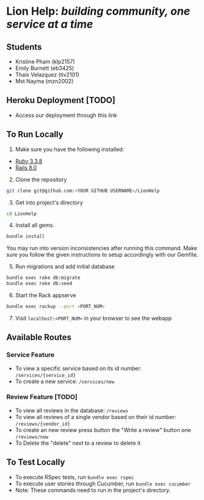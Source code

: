 # Lion Help: *building community, one service at a time*

## Students
- Kristine Pham (klp2157)
- Emily Burnett (eb3425)
- Thais Velazquez (tiv2101)
- Mst Nayma (mzn2002)

## Heroku Deployment [TODO]
- Access our deployment through this link
  
## To Run Locally
1. Make sure you have the following installed:
- [Ruby 3.3.8](https://www.ruby-lang.org/en/documentation/installation/)
- [Rails 8.0](https://guides.rubyonrails.org/install_ruby_on_rails.html)

2. Clone the repository
```sh
git clone git@github.com:<YOUR GITHUB USERNAME>/LionHelp
```
3. Get into project's directory
```sh
cd LionHelp
```
4. Install all gems.
```sh
bundle install
```
You may run into version inconsistencies after running this command. Make sure you follow the given instructions to setup accordingly with our Gemfile.

5. Run migrations and add initial database
```sh
bundle exec rake db:migrate
bundle exec rake db:seed
```
6. Start the Rack appserve
```sh
bundle exec rackup --port <PORT_NUM>
```
7. Visit `localhost:<PORT_NUM>` in your browser to see the webapp

## Available Routes
### Service Feature 
- To view a specific service based on its id number: `/services/{service_id}`
- To create a new service: `/services/new`
### Review Feature [TODO]
- To view all reviews in the database: `/reviews`
- To view all reviews of a single vendor based on their id number: `/reviews/{vendor_id}`
- To create an new review press button the "Write a review" button one `/reviews/new`
- To Delete the "delete" next to a review to delete it 
## To Test Locally
- To execute RSpec tests, run `bundle exec rspec`
- To execute user stories through Cucumber, run `bundle exec cucumber`
- Note: These commands need to run in the project's directory.
